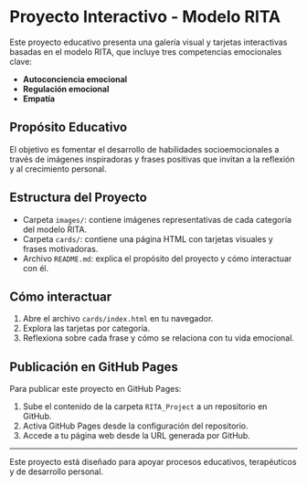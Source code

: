 
# Proyecto Interactivo - Modelo RITA

Este proyecto educativo presenta una galería visual y tarjetas interactivas basadas en el modelo RITA, que incluye tres competencias emocionales clave:

- **Autoconciencia emocional**
- **Regulación emocional**
- **Empatía**

## Propósito Educativo

El objetivo es fomentar el desarrollo de habilidades socioemocionales a través de imágenes inspiradoras y frases positivas que invitan a la reflexión y al crecimiento personal.

## Estructura del Proyecto

- Carpeta `images/`: contiene imágenes representativas de cada categoría del modelo RITA.
- Carpeta `cards/`: contiene una página HTML con tarjetas visuales y frases motivadoras.
- Archivo `README.md`: explica el propósito del proyecto y cómo interactuar con él.

## Cómo interactuar

1. Abre el archivo `cards/index.html` en tu navegador.
2. Explora las tarjetas por categoría.
3. Reflexiona sobre cada frase y cómo se relaciona con tu vida emocional.

## Publicación en GitHub Pages

Para publicar este proyecto en GitHub Pages:

1. Sube el contenido de la carpeta `RITA_Project` a un repositorio en GitHub.
2. Activa GitHub Pages desde la configuración del repositorio.
3. Accede a tu página web desde la URL generada por GitHub.

---

Este proyecto está diseñado para apoyar procesos educativos, terapéuticos y de desarrollo personal.
